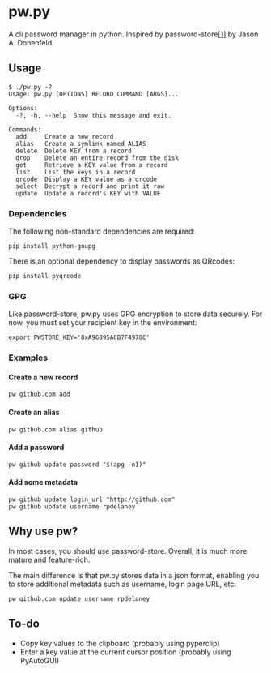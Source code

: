 # pw.py
A cli password manager in python. Inspired by password-store[[1]] by Jason A.
Donenfeld.

## Usage
```
$ ./pw.py -?
Usage: pw.py [OPTIONS] RECORD COMMAND [ARGS]...

Options:
  -?, -h, --help  Show this message and exit.

Commands:
  add     Create a new record
  alias   Create a symlink named ALIAS
  delete  Delete KEY from a record
  drop    Delete an entire record from the disk
  get     Retrieve a KEY value from a record
  list    List the keys in a record
  qrcode  Display a KEY value as a qrcode
  select  Decrypt a record and print it raw
  update  Update a record's KEY with VALUE
```

### Dependencies
The following non-standard dependencies are required:
```
pip install python-gnupg
```

There is an optional dependency to display passwords as QRcodes:
```
pip install pyqrcode
```
### GPG
Like password-store, pw.py uses GPG encryption to store data securely.  For
now, you must set your recipient key in the environment:

```
export PWSTORE_KEY='0xA96895ACB7F4970C'
```

### Examples
#### Create a new record
```
pw github.com add
```

#### Create an alias
```
pw github.com alias github
```

#### Add a password
```
pw github update password "$(apg -n1)"
```

#### Add some metadata
```
pw github update login_url "http://github.com"
pw github update username rpdelaney
```

## Why use pw?
In most cases, you should use password-store. Overall, it is much more mature
and feature-rich.

The main difference is that pw.py stores data in a json format, enabling you
to store additional metadata such as username, login page URL, etc:

```
pw github.com update username rpdelaney
```

[1]: https://www.passwordstore.org/

## To-do
* Copy key values to the clipboard (probably using pyperclip)
* Enter a key value at the current cursor position (probably using PyAutoGUI)
